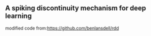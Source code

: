 ## A spiking discontinuity mechanism for deep learning



modified code from:https://github.com/benlansdell/rdd
